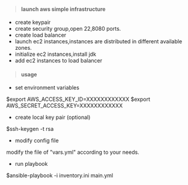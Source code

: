 > #### launch aws simple infrastructure

- create keypair
- create security group,open 22,8080 ports.
- create load balancer
- launch ec2 instances,instances are distributed in different available zones.
- initialize ec2 instances,install jdk
- add ec2 instances to load balancer

> #### usage

- set environment variables

$export AWS_ACCESS_KEY_ID=XXXXXXXXXXXX
$export AWS_SECRET_ACCESS_KEY=XXXXXXXXXXXX

- create local key pair (optional)

$ssh-keygen -t rsa 

- modify config file

modify the file of "vars.yml" according to your needs.

- run playbook

$ansible-playbook -i inventory.ini main.yml 

